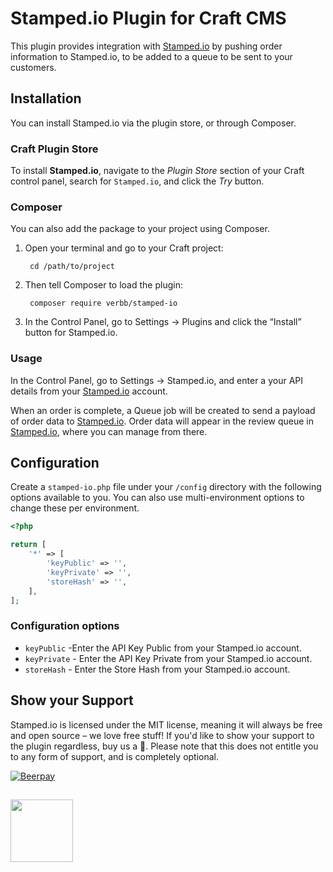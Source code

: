 # Stamped.io Plugin for Craft CMS

This plugin provides integration with [Stamped.io](https://stamped.io/) by pushing order information to Stamped.io, to be added to a queue to be sent to your customers.

## Installation
You can install Stamped.io via the plugin store, or through Composer.

### Craft Plugin Store
To install **Stamped.io**, navigate to the _Plugin Store_ section of your Craft control panel, search for `Stamped.io`, and click the _Try_ button.

### Composer
You can also add the package to your project using Composer.

1. Open your terminal and go to your Craft project:

        cd /path/to/project

2. Then tell Composer to load the plugin:
    
        composer require verbb/stamped-io

3. In the Control Panel, go to Settings → Plugins and click the “Install” button for Stamped.io.

### Usage
In the Control Panel, go to Settings → Stamped.io, and enter a your API details from your [Stamped.io](https://stamped.io/) account.

When an order is complete, a Queue job will be created to send a payload of order data to [Stamped.io](https://stamped.io/). Order data will appear in the review queue in [Stamped.io](https://stamped.io/), where you can manage from there.

## Configuration

Create a `stamped-io.php` file under your `/config` directory with the following options available to you. You can also use multi-environment options to change these per environment.

```php
<?php

return [
    '*' => [
        'keyPublic' => '',
        'keyPrivate' => '',
        'storeHash' => '',
    ],
];
```

### Configuration options

- `keyPublic` -Enter the API Key Public from your Stamped.io account.
- `keyPrivate` - Enter the API Key Private from your Stamped.io account.
- `storeHash` - Enter the Store Hash from your Stamped.io account.

## Show your Support
Stamped.io is licensed under the MIT license, meaning it will always be free and open source – we love free stuff! If you'd like to show your support to the plugin regardless, buy us a :beers:. Please note that this does not entitle you to any form of support, and is completely optional.

[![Beerpay](https://beerpay.io/verbb/stamped-io/badge.svg?style=beer-square)](https://beerpay.io/verbb/stamped-io)

<h2></h2>

<a href="https://verbb.io" target="_blank">
  <img width="100" src="https://verbb.io/assets/img/verbb-pill.svg">
</a>
